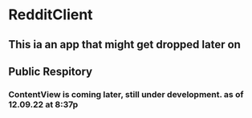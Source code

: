 # RedditClient


## This ia an app that might get dropped later on

## Public Respitory

### ContentView is coming later, still under development. as of 12.09.22 at 8:37p
